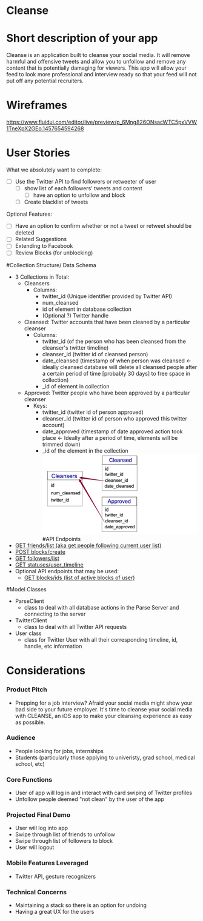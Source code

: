 # Cleanse

# Short description of your app
Cleanse is an application built to cleanse your social media. It will remove harmful and offensive tweets and allow you to unfollow and remove any content that is potentially damaging for viewers. This app will allow your feed to look more professional and interview ready so that your feed will not put off any potential recruiters.  

# Wireframes
https://www.fluidui.com/editor/live/preview/p_6Mng826ONsacWTC5pxVVW1TneXpX2GEo.1457654594268

# User Stories
What we absolutely want to complete:
* [ ] Use the Twitter API to find followers or retweeter of user
  * [ ] show list of each followers' tweets and content
    * [ ] have an option to unfollow and block
  * [ ] Create blacklist of tweets
    
Optional Features: 
* [ ] Have an option to confirm whether or not a tweet or retweet should be deleted 
* [ ] Related Suggestions
* [ ] Extending to Facebook
* [ ] Review Blocks (for unblocking)

#Collection Structure/ Data Schema
* 3 Collections in Total: 
   * Cleansers
     * Columns:
       * twitter_id (Unique identifier provided by Twitter API)
       * num_cleansed
       * id of element in database collection
       * (Optional ?) Twitter handle
   * Cleansed: Twitter accounts that have been cleaned by a particular cleanser
     * Columns: 
       * twitter_id (of the person who has been cleansed from the cleanser's twitter timeline)
       * cleanser_id (twitter id of cleansed person) 
       * date_cleansed (timestamp of when person was cleansed <- ideally cleansed database will delete all cleansed people after a certain period of time [probably 30 days] to free space in collection) 
       * _id of element in collection
   * Approved: Twitter people who have been approved by a particular cleanser
     * Keys:
       * twitter_id (twitter id of person approved) 
       * cleanser_id (twitter id of person who approved this twitter account) 
       * date_approved (timestamp of date approved action took place <- Ideally after a period of time, elements will be trimmed down)
       * _id of the element in the collection 
<img src="data_schema.png"> </img>
#API Endpoints
* <a href="https://dev.twitter.com/rest/reference/get/friends/list">GET friends/list (aka get people following current user list) </a>
* <a href="https://dev.twitter.com/rest/reference/post/blocks/create">POST blocks/create</a>
* <a href="https://dev.twitter.com/rest/reference/get/followers/list">GET followers/list</a>
* <a href="https://dev.twitter.com/rest/reference/get/statuses/user_timeline">GET statuses/user_timeline</a>
* Optional API endpoints that may be used:
  * <a href="https://dev.twitter.com/rest/reference/get/blocks/ids">GET blocks/ids (list of active blocks of user)</a>

#Model Classes
* ParseClient
  * class to deal with all database actions in the Parse Server and connecting to the server
* TwitterClient
  * class to deal with all Twitter API requests
* User class
  * class for Twitter User with all their corresponding timeline, id, handle, etc information

# Considerations
### Product Pitch
* Prepping for a job interview? Afraid your social media might show your bad side to your future employer. It's time to cleanse your social media with CLEANSE, an iOS app to make your cleansing experience as easy as possible. 

### Audience
* People looking for jobs, internships
* Students (particularly those applying to univeristy, grad school, medical school, etc)

### Core Functions
* User of app will log in and interact with card swiping of Twitter profiles
* Unfollow people deemed "not clean" by the user of the app

### Projected Final Demo
* User will log into app
* Swipe through list of friends to unfollow
* Swipe through list of followers to block
* User will logout

### Mobile Features Leveraged
* Twitter API, gesture recognizers 

### Technical Concerns
* Maintaining a stack so there is an option for undoing
* Having a great UX for the users